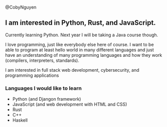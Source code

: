 @CobyNguyen

## I am interested in Python, Rust, and JavaScript.

Currently learning Python. Next year I will be taking a Java course though.

I love programming, just like everybody else here of course. I want to be able to program at least hello world in many different languages and just have an understanding of many programming languages and how they work (compilers, interpreters, standards).

I am interested in full stack web development, cybersecurity, and programming applications

### Languages I would like to learn
- Python (and Djangon framework)
- JavaScript (and web development with HTML and CSS)
- Rust
- C++
- Haskell

<!---
CobyNguyen/CobyNguyen is a ✨ special ✨ repository because its `README.md` (this file) appears on your GitHub profile.
You can click the Preview link to take a look at your changes.
--->
